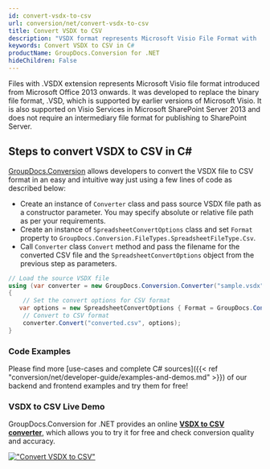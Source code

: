 ```yaml
---
id: convert-vsdx-to-csv
url: conversion/net/convert-vsdx-to-csv
title: Convert VSDX to CSV
description: "VSDX format represents Microsoft Visio File Format with .vsdx extension. Learn how to convert VSDX to CSV file programmatically in C# language using GroupDocs.Conversion for .NET library."
keywords: Convert VSDX to CSV in C#
productName: GroupDocs.Conversion for .NET
hideChildren: False
---
```


Files with .VSDX extension represents Microsoft Visio file format introduced from Microsoft Office 2013 onwards. It was developed to replace the binary file format, .VSD, which is supported by earlier versions of Microsoft Visio. It is also supported on Visio Services in Microsoft SharePoint Server 2013 and does not require an intermediary file format for publishing to SharePoint Server.

## Steps to convert VSDX to CSV in C#

[GroupDocs.Conversion](https://products.groupdocs.com/conversion/net) allows developers to convert the VSDX file to CSV format in an easy and intuitive way just using a few lines of code as described below:

* Create an instance of `Converter` class and pass source VSDX file path as a constructor parameter. You may specify absolute or relative file path as per your requirements. 
* Create an instance of `SpreadsheetConvertOptions` class and set `Format` property to `GroupDocs.Conversion.FileTypes.SpreadsheetFileType.Csv`.
* Call `Converter` class `Convert` method and pass the filename for the converted CSV file and the `SpreadsheetConvertOptions` object from the previous step as parameters.

```csharp
// Load the source VSDX file
using (var converter = new GroupDocs.Conversion.Converter("sample.vsdx"))
{
    // Set the convert options for CSV format
   var options = new SpreadsheetConvertOptions { Format = GroupDocs.Conversion.FileTypes.SpreadsheetFileType.Csv };
    // Convert to CSV format
    converter.Convert("converted.csv", options);
}
```

### Code Examples

Please find more [use-cases and complete C# sources]({{< ref "conversion/net/developer-guide/examples-and-demos.md" >}}) of our backend and frontend examples and try them for free!

### VSDX to CSV Live Demo

GroupDocs.Conversion for .NET provides an online [**VSDX to CSV converter**](https://products.groupdocs.app/conversion/vsdx-to-csv), which allows you to try it for free and check conversion quality and accuracy.

[!["Convert VSDX to CSV"](conversion/net/images/convert-to-csv/convert-vsdx-to-csv.png)](https://products.groupdocs.app/conversion/vsdx-to-csv)